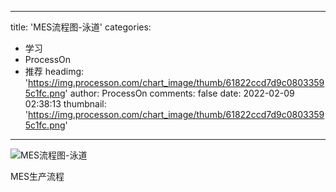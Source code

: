 
---
title: 'MES流程图-泳道'
categories: 
 - 学习
 - ProcessOn
 - 推荐
headimg: 'https://img.processon.com/chart_image/thumb/61822ccd7d9c08033595c1fc.png'
author: ProcessOn
comments: false
date: 2022-02-09 02:38:13
thumbnail: 'https://img.processon.com/chart_image/thumb/61822ccd7d9c08033595c1fc.png'
---

<div>   
<img class="thumb" alt="MES流程图-泳道" src="https://img.processon.com/chart_image/thumb/61822ccd7d9c08033595c1fc.png" referrerpolicy="no-referrer">
<p>MES生产流程</p>  
</div>
            